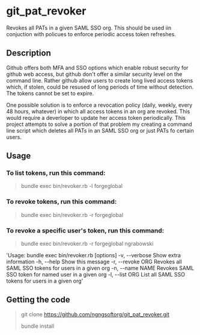 # git_pat_revoker
Revokes all PATs in a given SAML SSO org. This should be used iin conjuction with policues to enforce periodic access token refreshes.

## Description
Github offers both MFA and SSO options which enable robust security for github web access, but github don't offer a similar security level on the command line. Rather github allow users to create long lived access tokens which, if stolen, could be resused of long periods of time without detection. The tokens cannot be set to expire.

One possible solution is to enforce a revocation policy (daily, weekly, every 48 hours, whatever) in which all access tokens in an org are revoked. This would require a deverloper to update her access token periodically. This project attempts to solve a portion of that problem my creating a command line script which deletes all PATs in an SAML SSO org or just PATs fo certain users.

## Usage
### To list tokens, run this command:
> bundle exec bin/revoker.rb -l forgeglobal
### To revoke tokens, run this command:
> bundle exec bin/revoker.rb -r forgeglobal
### To revoke a specific user's token, run this command:
> bundle exec bin/revoker.rb -r forgeglobal ngrabowski

'Usage: bundle exec bin/revoker.rb [options]
   -v, --verbose                    Show extra information
   -h, --help                       Show this message
   -r, --revoke ORG                 Revokes all SAML SSO tokens for users in a given org
   -n, --name NAME                  Revokes SAML SSO token for named user in a given org
   -l, --list ORG                   List all SAML SSO tokens for users in a given org'
   
## Getting the code
> git clone https://github.com/ngngsoftorg/git_pat_revoker.git
>
> bundle install


